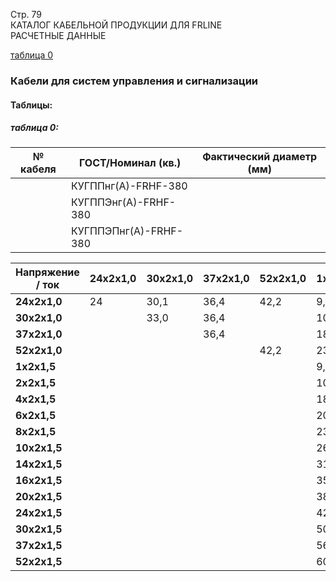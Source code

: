Стр. 79  
КАТАЛОГ КАБЕЛЬНОЙ ПРОДУКЦИИ ДЛЯ FRLINE  
РАСЧЕТНЫЕ ДАННЫЕ  

[таблица 0](#82de5531-fa71-4d5e-81f3-3977f6c5a911)

### Кабели для систем управления и сигнализации

#### Таблицы:

##### таблица 0:

| № кабеля | ГОСТ/Номинал (кв.) | Фактический диаметр (мм) |
|----------|---------------------|---------------------------|
|          | КУГППнг(А)-FRHF-380 |                          |
|          | КУГППЭнг(А)-FRHF-380 |                          |
|          | КУГППЭПнг(А)-FRHF-380 |                         |

| Напряжение / ток | 24x2x1,0 | 30x2x1,0 | 37x2x1,0 | 52x2x1,0 | 1x2x1,5 | 2x2x1,5 | 4x2x1,5 | 6x2x1,5 | 8x2x1,5 | 10x2x1,5 | 14x2x1,5 | 16x2x1,5 | 20x2x1,5 | 24x2x1,5 | 30x2x1,5 | 37x2x1,5 | 52x2x1,5 |
| ------------------|------------|------------|-------------|--------------|---------|--------|---------|---------|---------|-----------|-----------|-----------|-----------|-----------|-----------|-----------|-----------|
| **24x2x1,0**     | 24        | 30,1       | 36,4         | 42,2           | 9,7      | 12,4    | 15,9     | 18,7     | 20,3     | 23,8      | 27,7      | 29,3      | 31,5      | 35,4      | 38,9      | 42,9      | 50,0      |
| **30x2x1,0**     |            | 33,0       | 36,4         |              | 10,6     | 13,6    | 17,6     | 20,7     | 22,5     | 26,5      | 30,9      | 32,7      | 35,2      | 43,5      | 48,0      | 56,0      |
| **37x2x1,0**     |            |             | 36,4         |               | 18,7     | 20,7    | 21,6     | 24,8     | 27,7     | 31,5      | 34,2      | 37,2      | 43,5      | 48,0      | 56,0      |
| **52x2x1,0**     |            |             |              | 42,2         | 23,8     | 26,5    | 30,9     | 35,4     | 39,7     | 46,2      | 49,2      | 52,9      | 56,0      | 60,0      | 64,0      | 68,0      |
| **1x2x1,5**      |            |             |              |              | 9,7      | 12,4    | 15,9     | 18,7     | 20,3     | 23,8      | 27,7      | 31,5      | 35,4      | 39,7      | 44,1      | 48,0      | 52,0      |
| **2x2x1,5**      |            |             |              |              | 10,6     | 13,6    | 17,6     | 20,7     | 22,5     | 26,5      | 30,9      | 32,7      | 35,2      | 43,5      | 48,0      | 56,0      |
| **4x2x1,5**      |            |             |              |              | 18,7     | 21,6    | 24,8     | 27,7     | 31,5     | 35,4      | 39,7      | 44,1      | 48,0      | 52,9      | 56,0      | 60,0      |
| **6x2x1,5**      |            |             |              |              | 20,7     | 24,8    | 27,7     | 31,5     | 35,4     | 39,7      | 44,1      | 48,0      | 52,9      | 56,0      | 60,0      | 64,0      |
| **8x2x1,5**      |            |             |              |              | 23,8     | 27,7    | 31,5     | 35,4     | 39,7     | 44,1      | 48,0      | 52,9      | 56,0      | 60,0      | 64,0      | 68,0      |
| **10x2x1,5**     |            |             |              |              | 26,5     | 30,9    | 35,4     | 39,7     | 44,1     | 48,0      | 52,9      | 56,0      | 60,0      | 64,0      | 68,0      | 72,0      |
| **14x2x1,5**     |            |             |              |              | 31,5     | 35,4    | 40,1     | 44,1     | 48,0     | 52,9      | 56,0      | 60,0      | 64,0      | 68,0      | 72,0      | 76,0      |
| **16x2x1,5**     |            |             |              |              | 35,4     | 39,7    | 44,1     | 48,0     | 52,9     | 56,0      | 60,0      | 64,0      | 68,0      | 72,0      | 76,0      | 80,0      |
| **20x2x1,5**     |            |             |              |              | 38,9     | 43,5    | 48,0     | 52,9     | 56,0     | 60,0      | 64,0      | 68,0      | 72,0      | 76,0      | 80,0      | 84,0      |
| **24x2x1,5**     |            |             |              |              | 42,9     | 48,0    | 52,9     | 56,0     | 60,0     | 64,0      | 68,0      | 72,0      | 76,0      | 80,0      | 84,0      | 88,0      |
| **30x2x1,5**     |            |             |              |              | 50,0     | 56,0    | 60,0     | 64,0     | 68,0     | 72,0      | 76,0      | 80,0      | 84,0      | 88,0      | 92,0      | 96,0      | 100,0     |
| **37x2x1,5**     |            |             |              |              | 56,0     | 62,0    | 66,0     | 70,0     | 74,0     | 78,0      | 82,0      | 86,0      | 90,0      | 94,0      | 98,0      | 102,0     | 106,0     |
| **52x2x1,5**     |            |             |              |              | 60,0     | 66,0    | 70,0     | 74,0     | 78,0     | 82,0      | 86,0      | 90,0      | 94,0      | 98,0      | 102,0     | 106,0     | 110,0     |
